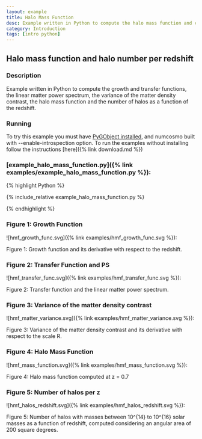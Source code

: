 ```yaml
---
layout: example
title: Halo Mass Function
desc: Example written in Python to compute the halo mass function and correlated functions. 
category: Introduction
tags: [intro python]
---
```


##  Halo mass function and halo number per redshift
### Description

Example written in Python to compute the growth and transfer functions, the linear matter power spectrum, the variance of the matter density contrast, the halo mass function and the number of halos as a function of the redshift. 

### Running 

To try this example you must have [PyGObject installed](https://live.gnome.org/PyGObject),
and numcosmo built with --enable-introspection option. To run the examples
without installing follow the instructions [here]({% link download.md %})

### [example_halo_mass_function.py]({% link examples/example_halo_mass_function.py %}):
{% highlight Python %}

{% include_relative example_halo_mass_function.py %}

{% endhighlight %}

### Figure 1: Growth Function 

![hmf_growth_func.svg]({% link examples/hmf_growth_func.svg %}):

Figure 1: Growth function and its derivative with respect to the redshift.

### Figure 2: Transfer Function and PS

![hmf_transfer_func.svg]({% link examples/hmf_transfer_func.svg %}):

Figure 2: Transfer function and the linear matter power spectrum.

### Figure 3: Variance of the matter density contrast 

![hmf_matter_variance.svg]({% link examples/hmf_matter_variance.svg %}):

Figure 3: Variance of the matter density contrast and its derivative with respect to the scale R.

### Figure 4: Halo Mass Function

![hmf_mass_function.svg]({% link examples/hmf_mass_function.svg %}):

Figure 4: Halo mass function computed at z = 0.7

### Figure 5: Number of halos per z

![hmf_halos_redshift.svg]({% link examples/hmf_halos_redshift.svg %}):

Figure 5: Number of halos with masses between 10^{14} to 10^{16} solar masses as a function of redshift, computed considering an angular area of 200 square degrees.
 

  